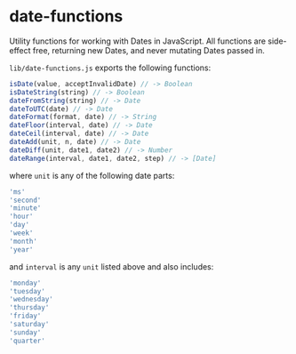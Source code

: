 # date-functions

Utility functions for working with Dates in JavaScript. All functions are side-effect free, returning new Dates, and never mutating Dates passed in.

`lib/date-functions.js` exports the following functions:

```js
isDate(value, acceptInvalidDate) // -> Boolean
isDateString(string) // -> Boolean
dateFromString(string) // -> Date
dateToUTC(date) // -> Date
dateFormat(format, date) // -> String
dateFloor(interval, date) // -> Date
dateCeil(interval, date) // -> Date
dateAdd(unit, n, date) // -> Date
dateDiff(unit, date1, date2) // -> Number
dateRange(interval, date1, date2, step) // -> [Date]
```

where `unit` is any of the following date parts:

```js
'ms'
'second'
'minute'
'hour'
'day'
'week'
'month'
'year'
```

and `interval` is any `unit` listed above and also includes:

```js
'monday'
'tuesday'
'wednesday'
'thursday'
'friday'
'saturday'
'sunday'
'quarter'
```
